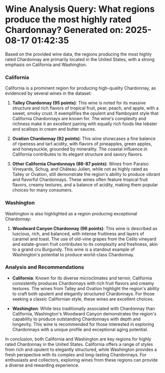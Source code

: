 Wine Analysis Query: What regions produce the most highly rated Chardonnay?
Generated on: 2025-08-17 01:42:35
================================================================================

Based on the provided wine data, the regions producing the most highly rated Chardonnay are primarily located in the United States, with a strong emphasis on California and Washington.

### California
California is a prominent region for producing high-quality Chardonnay, as evidenced by several wines in the dataset:

1. **Talley Chardonnay (95 points)**: This wine is noted for its massive structure and rich flavors of tropical fruit, pear, peach, and apple, with a sweet, smoky crust. It exemplifies the opulent and flamboyant style that California Chardonnays are known for. The wine's complexity and richness make it an excellent pairing with equally rich foods like lobster and scallops in cream and butter sauces.

2. **Ovation Chardonnay (92 points)**: This wine showcases a fine balance of ripeness and tart acidity, with flavors of pineapples, green apples, and honeysuckle, grounded by minerality. The coastal influence in California contributes to its elegant structure and savory flavors.

3. **Other California Chardonnays (86-87 points)**: Wines from Paraiso Vineyards, Schug, and Château Julien, while not as highly rated as Talley or Ovation, still demonstrate the region's ability to produce vibrant and flavorful Chardonnays. These wines often feature tropical fruit flavors, creamy textures, and a balance of acidity, making them popular choices for many consumers.

### Washington
Washington is also highlighted as a region producing exceptional Chardonnay:

1. **Woodward Canyon Chardonnay (96 points)**: This wine is described as luscious, rich, and balanced, with intense fruitiness and layers of caramel and toast. The use of old-vine grapes from the Celilo vineyard and estate-grown fruit contributes to its complexity and freshness, akin to a grand cru Burgundy. This wine is a standout example of Washington's potential to produce world-class Chardonnay.

### Analysis and Recommendations
- **California**: Known for its diverse microclimates and terroir, California consistently produces Chardonnays with rich fruit flavors and creamy textures. The wines from Talley and Ovation highlight the region's ability to craft both opulent and elegantly structured Chardonnays. For those seeking a classic Californian style, these wines are excellent choices.

- **Washington**: While less traditionally associated with Chardonnay than California, Washington's Woodward Canyon demonstrates the region's capability to produce outstanding Chardonnays with depth and longevity. This wine is recommended for those interested in exploring Chardonnays with a unique profile and exceptional aging potential.

In conclusion, both California and Washington are key regions for highly rated Chardonnay in the United States. California offers a range of styles from rich and opulent to elegantly structured, while Washington provides a fresh perspective with its complex and long-lasting Chardonnays. For enthusiasts and collectors, exploring wines from these regions can provide a diverse and rewarding experience.